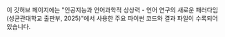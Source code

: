 이 깃허브 페이지에는 "인공지능과 언어과학적 상상력 - 언어 연구의 새로운 패러다임(성균관대학교 출판부, 2025)"에서 사용한 주요 파이썬 코드와 결과 파일이 수록되어 있습니다.

